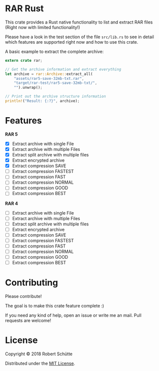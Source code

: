 # RAR Rust
This crate provides a Rust native functionality to list and extract RAR files (Right now with limited functionality!)

Please have a look in the test section of the file `src/lib.rs` to see in detail which features are supported right now and how to use this crate.

A basic example to extract the complete archive:
```rust
extern crate rar;

// Get the archive information and extract everything
let archive = rar::Archive::extract_all(
    "assets/rar5-save-32mb-txt.rar",
    "target/rar-test/rar5-save-32mb-txt/",
    "").unwrap();

// Print out the archive structure information
println!("Result: {:?}", archive);
```

# Features
**RAR 5**
- [x] Extract archive with single File
- [x] Extract archive with multiple Files
- [x] Extract split archive with multiple files
- [x] Extract encrypted archive
- [x] Extract compression SAVE
- [ ] Extract compression FASTEST
- [ ] Extract compression FAST
- [ ] Extract compression NORMAL
- [ ] Extract compression GOOD
- [ ] Extract compression BEST

**RAR 4**
- [ ] Extract archive with single File
- [ ] Extract archive with multiple Files
- [ ] Extract split archive with multiple files
- [ ] Extract encrypted archive
- [ ] Extract compression SAVE
- [ ] Extract compression FASTEST
- [ ] Extract compression FAST
- [ ] Extract compression NORMAL
- [ ] Extract compression GOOD
- [ ] Extract compression BEST

# Contributing
Please contribute! 

The goal is to make this crate feature complete :)

If you need any kind of help, open an issue or write me an mail.
Pull requests are welcome!

# License
Copyright © 2018 Robert Schütte

Distributed under the [MIT License](LICENSE).

